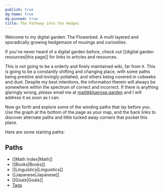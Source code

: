 ```yaml
---
publish: true
dg-home: true
dg-pinned: true
title: The Pathway into the Hedges
---
```


Welcome to my digital garden: The Flowerbed. A multi layered and sporadically growing hedgemaze of musings and curiosities.

If you've never heard of a digital garden before, check out [[digital garden resources|this page]] for links to articles and resources.

This is not going to be a orderly and finely maintained wiki, far from it. This is going to be a constantly shifting and changing place, with some paths being prestine and lovingly poliahed, and others being covered in cobwebs and dust. Despite my best intentions, the information therein will always be somewhere within the spectrum of correct and incorrect. If there is anything glaringly wrong, *please* email me at [mail@bluerose.garden](mailto:mail@bluerose.garden) and I will address it as soon as I can.

Now go forth and explore some of the winding paths that lay before you. Use the graph at the bottom of the page as your map, and the back links to discover alternate paths and little tucked away corners that pocket this place.

Here are some starting paths:

## Paths
- [[Math Index|Math]]
- [[Books|Books]]
- [[Linguistics|Linguistics]]
- [[Japanese|Japanese]]
- [[Goals|Goals]]
- [Tags](https://flowerbed.bluerose.garden/tags/)
